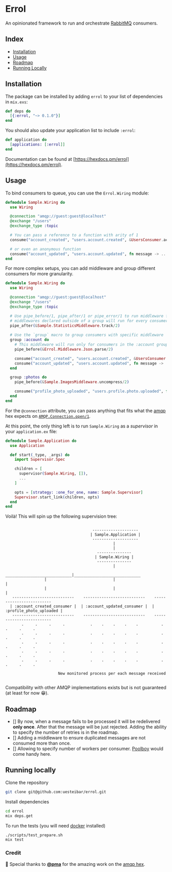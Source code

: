 # Errol

An opinionated framework to run and orchestrate [RabbitMQ](https://www.rabbitmq.com/) consumers.

## Index

- [Installation](#installation)
- [Usage](#usage)
- [Roadmap](#roadmap)
- [Running Locally](#running-locally)

## Installation

The package can be installed by adding `errol` to your list of dependencies in `mix.exs`:

```elixir
def deps do
  [{:errol, "~> 0.1.0"}]
end
```

You should also update your application list to include `:errol`:

```elixir
def application do
  [applications: [:errol]]
end
```

Documentation can be found at [https://hexdocs.pm/errol](https://hexdocs.pm/errol).

## Usage

To bind consumers to queue, you can use the `Errol.Wiring` module:

```elixir
defmodule Sample.Wiring do
  use Wiring

  @connection "amqp://guest:guest@localhost"
  @exchange "/users"
  @exchange_type :topic

  # You can pass a reference to a function with arity of 1
  consume("account_created", "users.account.created", &UsersConsumer.account_created/1)

  # or even an anonymous function
  consume("account_updated", "users.account.updated", fn message -> ... end)
end
```

For more complex setups, you can add middleware and group different
consumers for more granularity.

```elixir
defmodule Sample.Wiring do
  use Wiring

  @connection "amqp://guest:guest@localhost"
  @exchange "/users"
  @exchange_type :topic

  # Use pipe_before/1, pipe_after/1 or pipe_error/1 to run middleware functions
  # middlewares declared outside of a group will run for every consumer
  pipe_after(&Sample.StatisticsMiddleware.track/2)
  
  # Use the `group` macro to group consumers with specific middleware
  group :account do
    # This middleware will run only for consumers in the :account group
    pipe_before(&Errol.Middleware.Json.parse/2)

    consume("account_created", "users.account.created", &UsersConsumer.account_created/1)
    consume("account_updated", "users.account.updated", fn message -> ... end)
  end

  group :photos do
    pipe_before(&Sample.ImagesMiddleware.uncompress/2)

    consume("profile_photo_uploaded", "users.profile.photo.uploaded", fn message -> ... end)
  end
end
```

For the `@connection` attribute, you can pass anything that fits what the
[amqp](https://hexdocs.pm/amqp) hex expects on
[`AMQP.Connection.open/1`](https://hexdocs.pm/amqp/1.0.2/AMQP.Connection.html#open/1).

At this point, the only thing left is to run `Sample.Wiring` as a _supervisor_ in your `application.ex` file:

```elixir
defmodule Sample.Application do
  use Application

  def start(_type, _args) do
    import Supervisor.Spec

    children = [
      supervisor(Sample.Wiring, []),
      ...
    ]

    opts = [strategy: :one_for_one, name: Sample.Supervisor]
    Supervisor.start_link(children, opts)
  end
end
```

Voilà! This will spin up the following supervision tree:

```

                                      --------------------
                                     | Sample.Application |
                                      --------------------
                                               |
                                               |
                                        ---------------
                                       | Sample.Wiring |
                                        ---------------
                                               |
                  _____________________________|_____________________________
                 |                             |                             |
                 |                             |                             |
   ---------------------------    ---------------------------    -------------------------
  | :account_created_consumer |  | :account_updated_consumer |  | :profile_photo_uploaded |
   ---------------------------    ---------------------------    -------------------------
       .     .     .     .           .    .    .    .    .          .     .     .     .
       .     .     .     .           .    .    .    .    .          .     .     .     .
       .     .     .     .           .    .    .    .    .          .     .     .     .
       .     .     .     .           .    .    .    .    .          .     .     .     .
       .     .     .     .           .    .    .    .    .          .     .     .     .

                       New monitored process per each message received


```

Compatibility with other AMQP implementations exists but is not guaranteed (at least for now 😁).

## Roadmap

- [] By now, when a message fails to be processed it will be redelivered **only once**.
After that the message will be just rejected. Adding the ability to specify the number
of retries is in the roadmap.
- [] Adding a middleware to ensure duplicated messages are not consumed more than once.
- [] Allowing to specify number of workers per consumer.
[Poolboy](https://github.com/devinus/poolboy) would come handy here.

## Running locally

Clone the repository
```bash
git clone git@github.com:uesteibar/errol.git
```

Install dependencies
```bash
cd errol
mix deps.get
```

To run the tests (you will need [docker](https://www.docker.com/) installed)
```bash
./scripts/test_prepare.sh
mix test
```

### Credit

🎉 Special thanks to [**@pma**](https://github.com/pma) for the amazing work on the [amqp hex](https://github.com/pma/amqp).

